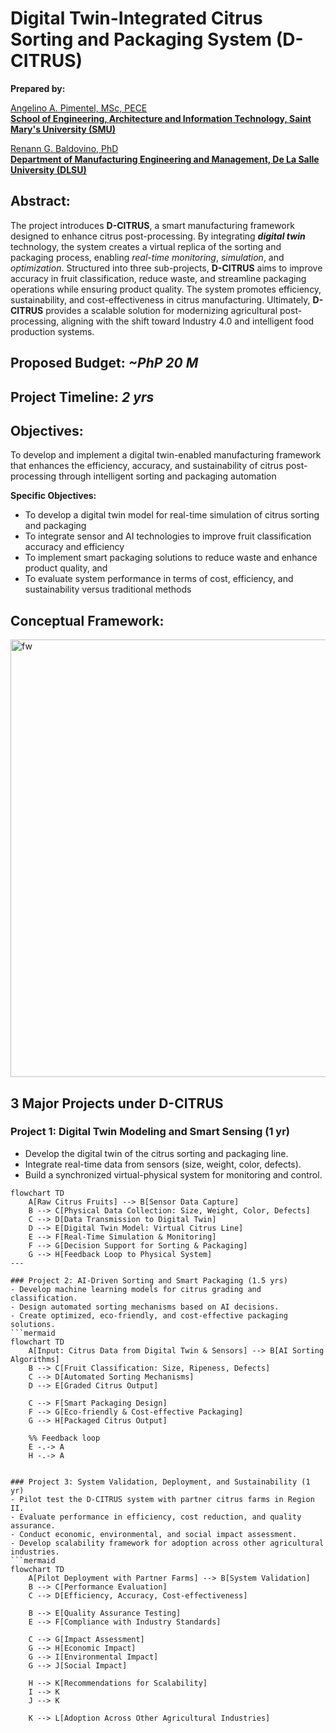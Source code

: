 # Digital Twin-Integrated Citrus Sorting and Packaging System (D-CITRUS)

**Prepared by:**  

[Angelino A. Pimentel, MSc, PECE](https://scholar.google.com/citations?user=rPcj5CMAAAAJ&hl=en)  
**[School of Engineering, Architecture and Information Technology, Saint Mary's University (SMU)](https://smu.edu.ph/academics/school-of-engineering-architecture-and-information-technology/)**

[Renann G. Baldovino, PhD](https://www.dlsu.edu.ph/colleges/gcoe/academic-departments/manufacturing-engineering-management/faculty-profile/renann-baldovino/)  
**[Department of Manufacturing Engineering and Management, De La Salle University (DLSU)](https://www.dlsu.edu.ph/colleges/gcoe/academic-departments/manufacturing-engineering-management/)**  

## Abstract:
The project introduces **D-CITRUS**, a smart manufacturing framework designed to enhance citrus post-processing. By integrating **_digital twin_** technology, the system creates a virtual replica of the sorting and packaging process, enabling _real-time monitoring_, _simulation_, and _optimization_. Structured into three sub-projects, **D-CITRUS** aims to improve accuracy in fruit classification, reduce waste, and streamline packaging operations while ensuring product quality. The system promotes efficiency, sustainability, and cost-effectiveness in citrus manufacturing. Ultimately, **D-CITRUS** provides a scalable solution for modernizing agricultural post-processing, aligning with the shift toward Industry 4.0 and intelligent food production systems.

## Proposed Budget: _~PhP 20 M_

## Project Timeline: _2 yrs_

## Objectives:
To develop and implement a digital twin-enabled manufacturing framework that enhances the efficiency, accuracy, and sustainability of citrus post-processing through intelligent sorting and packaging automation

**Specific Objectives:**
   - To develop a digital twin model for real-time simulation of citrus sorting and packaging
   - To integrate sensor and AI technologies to improve fruit classification accuracy and efficiency
   - To implement smart packaging solutions to reduce waste and enhance product quality, and
   - To evaluate system performance in terms of cost, efficiency, and sustainability versus traditional methods  

## Conceptual Framework:
<img width="795" height="700" alt="fw" src="https://github.com/user-attachments/assets/4457f5b8-c4f4-45c4-8e3a-963f389b2137" />

## 3 Major Projects under D-CITRUS
### Project 1: Digital Twin Modeling and Smart Sensing (1 yr) 
- Develop the digital twin of the citrus sorting and packaging line.  
- Integrate real-time data from sensors (size, weight, color, defects).  
- Build a synchronized virtual-physical system for monitoring and control.  
```mermaid
flowchart TD
    A[Raw Citrus Fruits] --> B[Sensor Data Capture]
    B --> C[Physical Data Collection: Size, Weight, Color, Defects]
    C --> D[Data Transmission to Digital Twin]
    D --> E[Digital Twin Model: Virtual Citrus Line]
    E --> F[Real-Time Simulation & Monitoring]
    F --> G[Decision Support for Sorting & Packaging]
    G --> H[Feedback Loop to Physical System]
---

### Project 2: AI-Driven Sorting and Smart Packaging (1.5 yrs)
- Develop machine learning models for citrus grading and classification.  
- Design automated sorting mechanisms based on AI decisions.  
- Create optimized, eco-friendly, and cost-effective packaging solutions.  
```mermaid
flowchart TD
    A[Input: Citrus Data from Digital Twin & Sensors] --> B[AI Sorting Algorithms]
    B --> C[Fruit Classification: Size, Ripeness, Defects]
    C --> D[Automated Sorting Mechanisms]
    D --> E[Graded Citrus Output]

    C --> F[Smart Packaging Design]
    F --> G[Eco-friendly & Cost-effective Packaging]
    G --> H[Packaged Citrus Output]

    %% Feedback loop
    E -.-> A
    H -.-> A


### Project 3: System Validation, Deployment, and Sustainability (1 yr)
- Pilot test the D-CITRUS system with partner citrus farms in Region II.  
- Evaluate performance in efficiency, cost reduction, and quality assurance.  
- Conduct economic, environmental, and social impact assessment.  
- Develop scalability framework for adoption across other agricultural industries. 
```mermaid
flowchart TD
    A[Pilot Deployment with Partner Farms] --> B[System Validation]
    B --> C[Performance Evaluation]
    C --> D[Efficiency, Accuracy, Cost-effectiveness]

    B --> E[Quality Assurance Testing]
    E --> F[Compliance with Industry Standards]

    C --> G[Impact Assessment]
    G --> H[Economic Impact]
    G --> I[Environmental Impact]
    G --> J[Social Impact]

    H --> K[Recommendations for Scalability]
    I --> K
    J --> K

    K --> L[Adoption Across Other Agricultural Industries]
